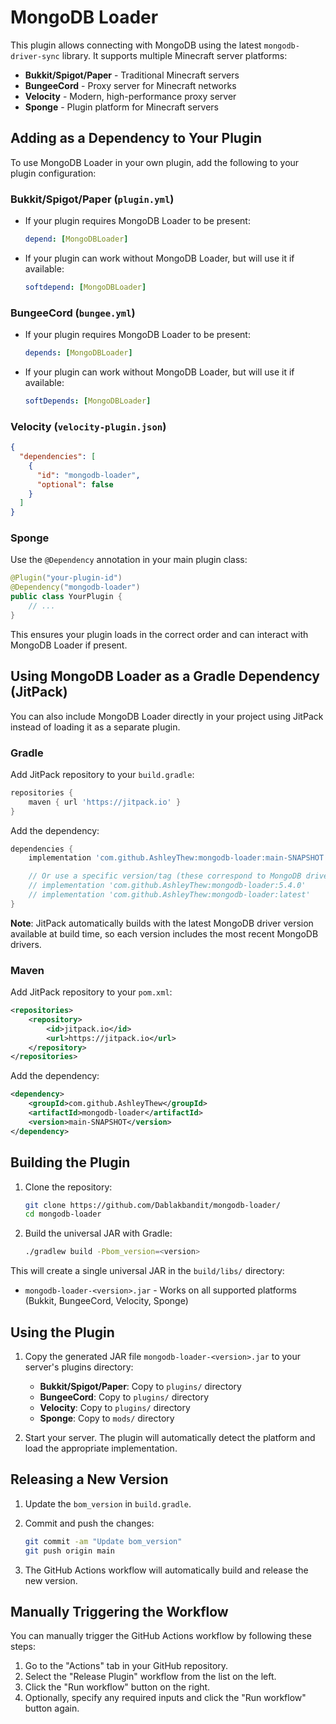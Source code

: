 # MongoDB Loader

This plugin allows connecting with MongoDB using the latest `mongodb-driver-sync` library. It supports multiple Minecraft server platforms:

- **Bukkit/Spigot/Paper** - Traditional Minecraft servers
- **BungeeCord** - Proxy server for Minecraft networks
- **Velocity** - Modern, high-performance proxy server
- **Sponge** - Plugin platform for Minecraft servers

## Adding as a Dependency to Your Plugin

To use MongoDB Loader in your own plugin, add the following to your plugin configuration:

### Bukkit/Spigot/Paper (`plugin.yml`)

- If your plugin requires MongoDB Loader to be present:
  ```yaml
  depend: [MongoDBLoader]
  ```
- If your plugin can work without MongoDB Loader, but will use it if available:
  ```yaml
  softdepend: [MongoDBLoader]
  ```

### BungeeCord (`bungee.yml`)

- If your plugin requires MongoDB Loader to be present:
  ```yaml
  depends: [MongoDBLoader]
  ```
- If your plugin can work without MongoDB Loader, but will use it if available:
  ```yaml
  softDepends: [MongoDBLoader]
  ```

### Velocity (`velocity-plugin.json`)

```json
{
  "dependencies": [
    {
      "id": "mongodb-loader",
      "optional": false
    }
  ]
}
```

### Sponge

Use the `@Dependency` annotation in your main plugin class:

```java
@Plugin("your-plugin-id")
@Dependency("mongodb-loader")
public class YourPlugin {
    // ...
}
```

This ensures your plugin loads in the correct order and can interact with MongoDB Loader if present.

## Using MongoDB Loader as a Gradle Dependency (JitPack)

You can also include MongoDB Loader directly in your project using JitPack instead of loading it as a separate plugin.

### Gradle

Add JitPack repository to your `build.gradle`:

```gradle
repositories {
    maven { url 'https://jitpack.io' }
}
```

Add the dependency:

```gradle
dependencies {
    implementation 'com.github.AshleyThew:mongodb-loader:main-SNAPSHOT'

    // Or use a specific version/tag (these correspond to MongoDB driver versions)
    // implementation 'com.github.AshleyThew:mongodb-loader:5.4.0'
    // implementation 'com.github.AshleyThew:mongodb-loader:latest'
}
```

**Note**: JitPack automatically builds with the latest MongoDB driver version available at build time, so each version includes the most recent MongoDB drivers.

### Maven

Add JitPack repository to your `pom.xml`:

```xml
<repositories>
    <repository>
        <id>jitpack.io</id>
        <url>https://jitpack.io</url>
    </repository>
</repositories>
```

Add the dependency:

```xml
<dependency>
    <groupId>com.github.AshleyThew</groupId>
    <artifactId>mongodb-loader</artifactId>
    <version>main-SNAPSHOT</version>
</dependency>
```

## Building the Plugin

1. Clone the repository:

   ```sh
   git clone https://github.com/Dablakbandit/mongodb-loader/
   cd mongodb-loader
   ```

2. Build the universal JAR with Gradle:
   ```sh
   ./gradlew build -Pbom_version=<version>
   ```

This will create a single universal JAR in the `build/libs/` directory:

- `mongodb-loader-<version>.jar` - Works on all supported platforms (Bukkit, BungeeCord, Velocity, Sponge)

## Using the Plugin

1. Copy the generated JAR file `mongodb-loader-<version>.jar` to your server's plugins directory:

   - **Bukkit/Spigot/Paper**: Copy to `plugins/` directory
   - **BungeeCord**: Copy to `plugins/` directory
   - **Velocity**: Copy to `plugins/` directory
   - **Sponge**: Copy to `mods/` directory

2. Start your server. The plugin will automatically detect the platform and load the appropriate implementation.

## Releasing a New Version

1. Update the `bom_version` in `build.gradle`.

2. Commit and push the changes:

   ```sh
   git commit -am "Update bom_version"
   git push origin main
   ```

3. The GitHub Actions workflow will automatically build and release the new version.

## Manually Triggering the Workflow

You can manually trigger the GitHub Actions workflow by following these steps:

1. Go to the "Actions" tab in your GitHub repository.
2. Select the "Release Plugin" workflow from the list on the left.
3. Click the "Run workflow" button on the right.
4. Optionally, specify any required inputs and click the "Run workflow" button again.
